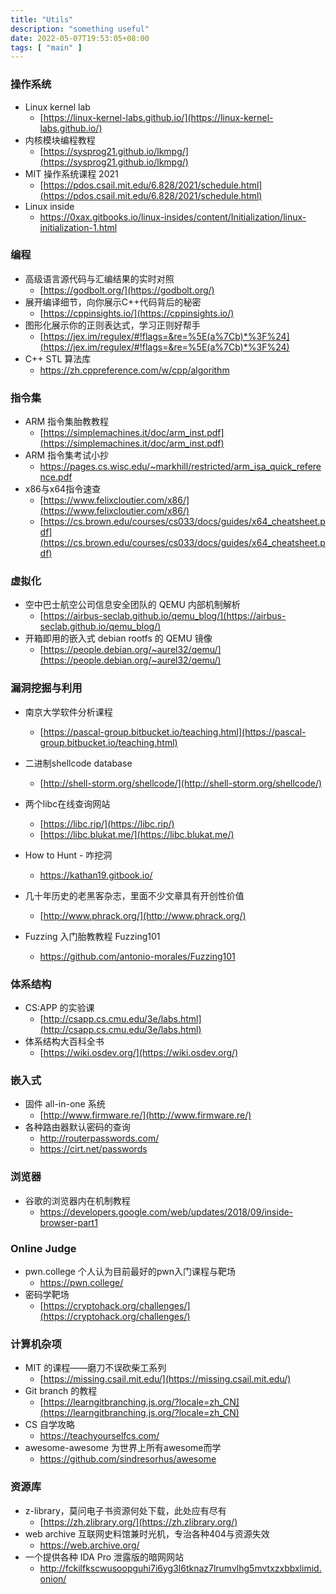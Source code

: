 ```yaml
---
title: "Utils"
description: "something useful"
date: 2022-05-07T19:53:05+08:00
tags: [ "main" ]
---
```




### 操作系统

- Linux kernel lab
  - [https://linux-kernel-labs.github.io/](https://linux-kernel-labs.github.io/)
- 内核模块编程教程
  - [https://sysprog21.github.io/lkmpg/](https://sysprog21.github.io/lkmpg/)
- MIT 操作系统课程 2021
  - [https://pdos.csail.mit.edu/6.828/2021/schedule.html](https://pdos.csail.mit.edu/6.828/2021/schedule.html)
- Linux inside
  - https://0xax.gitbooks.io/linux-insides/content/Initialization/linux-initialization-1.html



### 编程

- 高级语言源代码与汇编结果的实时对照
  - [https://godbolt.org/](https://godbolt.org/)
- 展开编译细节，向你展示C++代码背后的秘密
  - [https://cppinsights.io/](https://cppinsights.io/)
- 图形化展示你的正则表达式，学习正则好帮手
  - [https://jex.im/regulex/#!flags=&re=%5E(a%7Cb)*%3F%24](https://jex.im/regulex/#!flags=&re=%5E(a%7Cb)*%3F%24)
- C++ STL 算法库
  - https://zh.cppreference.com/w/cpp/algorithm



### 指令集

- ARM 指令集胎教教程
  - [https://simplemachines.it/doc/arm_inst.pdf](https://simplemachines.it/doc/arm_inst.pdf)
- ARM 指令集考试小抄
  - https://pages.cs.wisc.edu/~markhill/restricted/arm_isa_quick_reference.pdf
- x86与x64指令速查
  - [https://www.felixcloutier.com/x86/](https://www.felixcloutier.com/x86/)
  - [https://cs.brown.edu/courses/cs033/docs/guides/x64_cheatsheet.pdf](https://cs.brown.edu/courses/cs033/docs/guides/x64_cheatsheet.pdf)



### 虚拟化

- 空中巴士航空公司信息安全团队的 QEMU 内部机制解析
  - [https://airbus-seclab.github.io/qemu_blog/](https://airbus-seclab.github.io/qemu_blog/)
- 开箱即用的嵌入式 debian rootfs 的 QEMU 镜像
  - [https://people.debian.org/~aurel32/qemu/](https://people.debian.org/~aurel32/qemu/)



### 漏洞挖掘与利用

- 南京大学软件分析课程
  - [https://pascal-group.bitbucket.io/teaching.html](https://pascal-group.bitbucket.io/teaching.html)
- 二进制shellcode database
  - [http://shell-storm.org/shellcode/](http://shell-storm.org/shellcode/)
- 两个libc在线查询网站
  - [https://libc.rip/](https://libc.rip/)
  - [https://libc.blukat.me/](https://libc.blukat.me/)
- How to Hunt - 咋挖洞
  - https://kathan19.gitbook.io/
- 几十年历史的老黑客杂志，里面不少文章具有开创性价值
  - [http://www.phrack.org/](http://www.phrack.org/)

- Fuzzing 入门胎教教程 Fuzzing101
  - https://github.com/antonio-morales/Fuzzing101



### 体系结构

- CS:APP 的实验课
  - [http://csapp.cs.cmu.edu/3e/labs.html](http://csapp.cs.cmu.edu/3e/labs.html)
- 体系结构大百科全书
  - [https://wiki.osdev.org/](https://wiki.osdev.org/)



### 嵌入式

- 固件 all-in-one 系统
  - [http://www.firmware.re/](http://www.firmware.re/)
- 各种路由器默认密码的查询
  - http://routerpasswords.com/
  - https://cirt.net/passwords



### 浏览器

- 谷歌的浏览器内在机制教程
  - https://developers.google.com/web/updates/2018/09/inside-browser-part1



### Online Judge

- pwn.college 个人认为目前最好的pwn入门课程与靶场
  - https://pwn.college/
- 密码学靶场
  - [https://cryptohack.org/challenges/](https://cryptohack.org/challenges/)



### 计算机杂项

- MIT 的课程——磨刀不误砍柴工系列
  - [https://missing.csail.mit.edu/](https://missing.csail.mit.edu/)
- Git branch 的教程
  - [https://learngitbranching.js.org/?locale=zh_CN](https://learngitbranching.js.org/?locale=zh_CN)
- CS 自学攻略
  - https://teachyourselfcs.com/
- awesome-awesome 为世界上所有awesome而学
  - https://github.com/sindresorhus/awesome



### 资源库

- z-library，莫问电子书资源何处下载，此处应有尽有
  - [https://zh.zlibrary.org/](https://zh.zlibrary.org/)
- web archive 互联网史料馆兼时光机，专治各种404与资源失效
  - https://web.archive.org/
- 一个提供各种 IDA Pro 泄露版的暗网网站
  - http://fckilfkscwusoopguhi7i6yg3l6tknaz7lrumvlhg5mvtxzxbbxlimid.onion/

